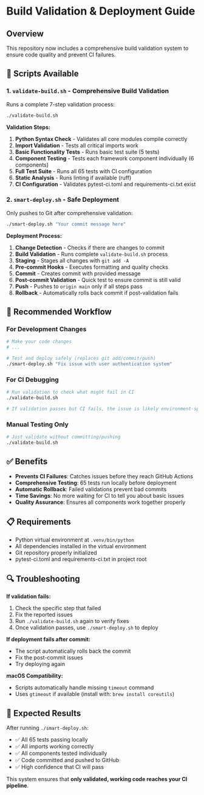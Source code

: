 # Build Validation & Deployment Guide

## Overview

This repository now includes a comprehensive build validation system to ensure code quality and prevent CI failures.

## 🔧 Scripts Available

### 1. `validate-build.sh` - Comprehensive Build Validation

Runs a complete 7-step validation process:

```bash
./validate-build.sh
```

**Validation Steps:**

1. **Python Syntax Check** - Validates all core modules compile correctly
2. **Import Validation** - Tests all critical imports work
3. **Basic Functionality Tests** - Runs basic test suite (5 tests)
4. **Component Testing** - Tests each framework component individually (6 components)
5. **Full Test Suite** - Runs all 65 tests with CI configuration
6. **Static Analysis** - Runs linting if available (ruff)
7. **CI Configuration** - Validates pytest-ci.toml and requirements-ci.txt exist

### 2. `smart-deploy.sh` - Safe Deployment

Only pushes to Git after comprehensive validation:

```bash
./smart-deploy.sh "Your commit message here"
```

**Deployment Process:**

1. **Change Detection** - Checks if there are changes to commit
2. **Build Validation** - Runs complete `validate-build.sh` process
3. **Staging** - Stages all changes with `git add -A`
4. **Pre-commit Hooks** - Executes formatting and quality checks
5. **Commit** - Creates commit with provided message
6. **Post-commit Validation** - Quick test to ensure commit is still valid
7. **Push** - Pushes to `origin main` only if all steps pass
8. **Rollback** - Automatically rolls back commit if post-validation fails

## 🚀 Recommended Workflow

### For Development Changes

```bash
# Make your code changes
# ...

# Test and deploy safely (replaces git add/commit/push)
./smart-deploy.sh "Fix issue with user authentication system"
```

### For CI Debugging

```bash
# Run validation to check what might fail in CI
./validate-build.sh

# If validation passes but CI fails, the issue is likely environment-specific
```

### Manual Testing Only

```bash
# Just validate without committing/pushing
./validate-build.sh
```

## ✅ Benefits

- **Prevents CI Failures**: Catches issues before they reach GitHub Actions
- **Comprehensive Testing**: 65 tests run locally before deployment
- **Automatic Rollback**: Failed validations prevent bad commits
- **Time Savings**: No more waiting for CI to tell you about basic issues
- **Quality Assurance**: Ensures all components work together properly

## 📋 Requirements

- Python virtual environment at `.venv/bin/python`
- All dependencies installed in the virtual environment
- Git repository properly initialized
- pytest-ci.toml and requirements-ci.txt in project root

## 🔍 Troubleshooting

**If validation fails:**

1. Check the specific step that failed
2. Fix the reported issues
3. Run `./validate-build.sh` again to verify fixes
4. Once validation passes, use `./smart-deploy.sh` to deploy

**If deployment fails after commit:**

- The script automatically rolls back the commit
- Fix the post-commit issues
- Try deploying again

**macOS Compatibility:**

- Scripts automatically handle missing `timeout` command
- Uses `gtimeout` if available (install with: `brew install coreutils`)

## 🎯 Expected Results

After running `./smart-deploy.sh`:

- ✅ All 65 tests passing locally
- ✅ All imports working correctly
- ✅ All components tested individually
- ✅ Code committed and pushed to GitHub
- ✅ High confidence that CI will pass

This system ensures that **only validated, working code reaches your CI pipeline**.
